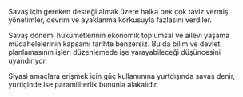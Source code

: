 Savaş için gereken desteği almak üzere halka pek çok taviz vermiş yönetimler, devrim ve ayaklanma korkusuyla fazlasını verdiler.

Savaş dönemi hükümetlerinin ekonomik toplumsal ve ailevi yaşama müdahelelerinin kapsamı tarihte benzersiz. Bu da bilim ve devlet planlamasının işleri düzenlemede işe yarayabileceği düşüncesini uyandırıyor.

Siyasi amaçlara erişmek için güç kullanımına yurtdışında savaş denir, yurtiçinde ise paramiliterlik bununla alakalıdır.